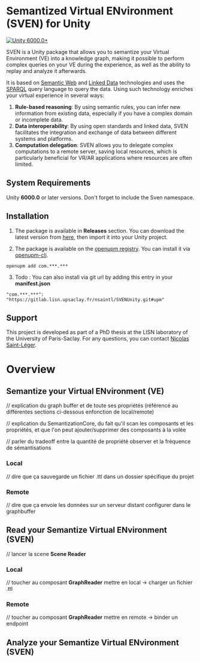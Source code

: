 # Semantized Virtual ENvironment (SVEN) for Unity

[![Unity 6000.0+](https://img.shields.io/badge/unity-6000.0%2B-blue.svg)](https://unity3d.com/get-unity/download)

<!---[![openupm](https://img.shields.io/npm/v/com.dbrizov.naughtyattributes?label=openupm&registry_uri=https://package.openupm.com)](https://openupm.com/packages/com.dbrizov.naughtyattributes/)-->
<!---[![License: MIT](https://img.shields.io/badge/License-MIT-brightgreen.svg)](https://github.com/dbrizov/NaughtyAttributes/blob/master/LICENSE)-->

SVEN is a Unity package that allows you to semantize your Virtual Environment (VE) into a knowledge graph, making it possible to perform complex queries on your VE during the experience, as well as the ability to replay and analyze it afterwards.

It is based on [Semantic Web](https://en.wikipedia.org/wiki/Semantic_Web) and [Linked Data](https://en.wikipedia.org/wiki/Linked_data) technologies and uses the [SPARQL](https://en.wikipedia.org/wiki/SPARQL) query language to query the data. Using such technology enriches your virtual experience in several ways:

1. **Rule-based reasoning**: By using semantic rules, you can infer new information from existing data, especially if you have a complex domain or incomplete data.
2. **Data interoperability**: By using open standards and linked data, SVEN facilitates the integration and exchange of data between different systems and platforms.
3. **Computation delegation**: SVEN allows you to delegate complex computations to a remote server, saving local resources, which is particularly beneficial for VR/AR applications where resources are often limited.

## System Requirements

Unity **6000.0** or later versions. Don't forget to include the Sven namespace.

## Installation

1. The package is available in **Releases** section. You can download the latest version from [here](https://gitlab.lisn.upsaclay.fr/nsaintl/SVENUnity/-/releases/permalink/latest), then import it into your Unity project.

2. The package is available on the [openupm registry](https://openupm.com). You can install it via [openupm-cli](https://github.com/openupm/openupm-cli).

```
openupm add com.***.***
```

3. Todo : You can also install via git url by adding this entry in your **manifest.json**

```
"com.***.***": "https://gitlab.lisn.upsaclay.fr/nsaintl/SVENUnity.git#upm"
```

## Support

This project is developed as part of a PhD thesis at the LISN laboratory of the University of Paris-Saclay. For any questions, you can contact [Nicolas Saint-Léger](mailto:nicolas.saint-leger@universite-paris-saclay.fr).

# Overview

## Semantize your Virtual ENvironment (VE)

// explication du graph buffer et de toute ses propriétés (référencé au différentes sections ci-dessous enfonction de local/remote)

// explication du SemantizationCore, du fait qu'il scan les composants et les propriétés, et que l'on peut ajouter/supprimer des composants à la volée

// parler du tradeoff entre la quantité de propriété observer et la fréquence de sémantisations

### Local

// dire que ça sauvegarde un fichier .ttl dans un dossier spécifique du projet

### Remote

// dire que ça envoie les données sur un serveur distant configurer dans le graphbuffer

## Read your Semantize Virtual ENvironment (SVEN)

// lancer la scene **Scene Reader**

### Local

// toucher au composant **GraphReader** mettre en local -> charger un fichier .ttl

### Remote

// toucher au composant **GraphReader** mettre en remote -> binder un endpoint

## Analyze your Semantize Virtual ENvironment (SVEN)
